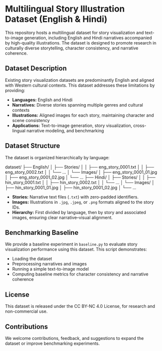 # Multilingual Story Illustration Dataset (English & Hindi)

This repository hosts a multilingual dataset for story visualization and text-to-image generation, including English and Hindi narratives accompanied by high-quality illustrations. The dataset is designed to promote research in culturally diverse storytelling, character consistency, and narrative coherence.

## Dataset Description

Existing story visualization datasets are predominantly English and aligned with Western cultural contexts. This dataset addresses these limitations by providing:

- **Languages:** English and Hindi
- **Narratives:** Diverse stories spanning multiple genres and cultural contexts
- **Illustrations:** Aligned images for each story, maintaining character and scene consistency
- **Applications:** Text-to-image generation, story visualization, cross-lingual narrative modeling, and benchmarking

## Dataset Structure

The dataset is organized hierarchically by language:

dataset/
├── English/
│   ├── Stories/
│   │   ├── eng_story_0001.txt
│   │   ├── eng_story_0002.txt
│   │   └── ...
│   └── Images/
│       ├── eng_story_0001_01.jpg
│       ├── eng_story_0001_02.jpg
│       └── ...
├── Hindi/
│   ├── Stories/
│   │   ├── hin_story_0001.txt
│   │   ├── hin_story_0002.txt
│   │   └── ...
│   └── Images/
│       ├── hin_story_0001_01.jpg
│       ├── hin_story_0001_02.jpg
│       └── ...



- **Stories:** Narrative text files (`.txt`) with zero-padded identifiers.
- **Images:** Illustrations in `.jpg`, `.jpeg`, or `.png` formats aligned to the story IDs.
- **Hierarchy:** First divided by language, then by story and associated images, ensuring clear narrative–visual alignment.

## Benchmarking Baseline

We provide a baseline experiment in `baseline.py` to evaluate story visualization performance using this dataset. This script demonstrates:

- Loading the dataset
- Preprocessing narratives and images
- Running a simple text-to-image model
- Computing baseline metrics for character consistency and narrative coherence

## License

This dataset is released under the CC BY-NC 4.0 License, for research and non-commercial use.

## Contributions

We welcome contributions, feedback, and suggestions to expand the dataset or improve benchmarking experiments.
